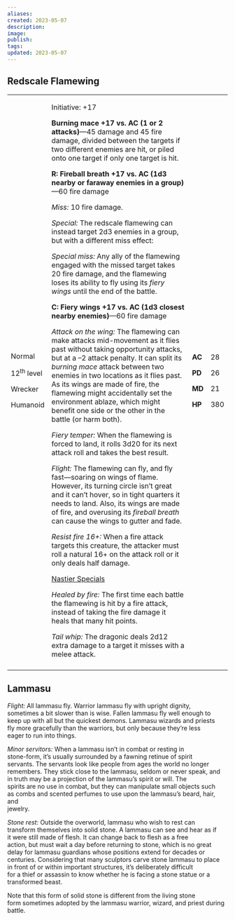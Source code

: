 ```yaml
---
aliases: 
created: 2023-05-07
description: 
image: 
publish: 
tags: 
updated: 2023-05-07
---
```


## Redscale Flamewing

<table>
<colgroup>
<col style="width: 16%" />
<col style="width: 71%" />
<col style="width: 5%" />
<col style="width: 6%" />
</colgroup>
<tbody>
<tr class="odd">
<td><p>Normal</p>
<p>12<sup>th</sup> level</p>
<p>Wrecker</p>
<p>Humanoid</p></td>
<td><p>Initiative: +17</p>
<p><strong>Burning mace +17 vs. AC (1 or 2 attacks)</strong>—45 damage
and 45 fire damage, divided between the targets if two different enemies
are hit, or piled onto one target if only one target is hit.</p>
<p><strong>R: Fireball breath +17 vs. AC (1d3 nearby or faraway enemies
in a group)</strong>—60 fire damage</p>
<p><em>Miss:</em> 10 fire damage.</p>
<p><em>Special:</em> The redscale flamewing can instead target 2d3
enemies in a group, but with a different miss effect:</p>
<p><em>Special miss:</em> Any ally of the flamewing engaged with the
missed target takes 20 fire damage, and the flamewing loses its ability
to fly using its <em>fiery wings</em> until the end of the battle.</p>
<p><strong>C: Fiery wings +17 vs. AC (1d3 closest nearby
enemies)</strong>—60 fire damage</p>
<p><em>Attack on the wing:</em> The flamewing can make attacks
mid-movement as it flies past without taking opportunity attacks, but at
a –2 attack penalty. It can split its <em>burning mace</em> attack
between two enemies in two locations as it flies past. As its wings are
made of fire, the flamewing might accidentally set the environment
ablaze, which might benefit one side or the other in the battle (or harm
both).</p>
<p><em>Fiery temper:</em> When the flamewing is forced to land, it rolls
3d20 for its next attack roll and takes the best result.</p>
<p><em>Flight:</em> The flamewing can fly, and fly fast—soaring on wings
of flame. However, its turning circle isn’t great and it can’t hover, so
in tight quarters it needs to land. Also, its wings are made of fire,
and overusing its <em>fireball breath</em> can cause the wings to gutter
and fade.</p>
<p><em>Resist fire 16+:</em> When a fire attack targets this creature,
the attacker must roll a natural 16+ on the attack roll or it only deals
half damage.</p>
<p><u>Nastier Specials</u></p>
<p><em>Healed by fire:</em> The first time each battle the flamewing is
hit by a fire attack, instead of taking the fire damage it heals that
many hit points.</p>
<p><em>Tail whip:</em> The dragonic deals 2d12 extra damage to a target
it misses with a melee attack.</p></td>
<td><p><strong>AC</strong></p>
<p><strong>PD</strong></p>
<p><strong>MD</strong></p>
<p><strong>HP</strong></p></td>
<td><p>28</p>
<p>26</p>
<p>21</p>
<p>380</p></td>
</tr>
<tr class="even">
<td></td>
<td></td>
<td></td>
<td></td>
</tr>
</tbody>
</table>

## Lammasu

*Flight:* All lammasu fly. Warrior lammasu fly with upright dignity,  
sometimes a bit slower than is wise. Fallen lammasu fly well enough to  
keep up with all but the quickest demons. Lammasu wizards and priests  
fly more gracefully than the warriors, but only because they’re less  
eager to run into things.

*Minor servitors:* When a lammasu isn’t in combat or resting in  
stone-form, it’s usually surrounded by a fawning retinue of spirit  
servants. The servants look like people from ages the world no longer  
remembers. They stick close to the lammasu, seldom or never speak, and  
in truth may be a projection of the lammasu’s spirit or will. The  
spirits are no use in combat, but they can manipulate small objects such  
as combs and scented perfumes to use upon the lammasu’s beard, hair, and  
jewelry.

*Stone rest:* Outside the overworld, lammasu who wish to rest can  
transform themselves into solid stone. A lammasu can see and hear as if  
it were still made of flesh. It can change back to flesh as a free  
action, but must wait a day before returning to stone, which is no great  
delay for lammasu guardians whose positions extend for decades or  
centuries. Considering that many sculptors carve stone lammasu to place  
in front of or within important structures, it’s deliberately difficult  
for a thief or assassin to know whether he is facing a stone statue or a  
transformed beast.

Note that this form of solid stone is different from the living stone  
form sometimes adopted by the lammasu warrior, wizard, and priest during  
battle.

